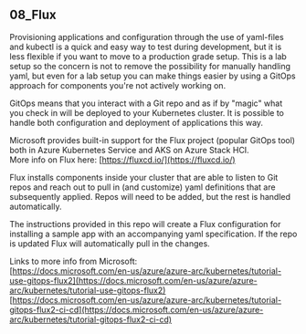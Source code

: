 ## 08_Flux

Provisioning applications and configuration through the use of yaml-files and kubectl is a quick and easy way to test during development, but it is less flexible if you want to move to a production grade setup. This is a lab setup so the concern is not to remove the possibility for manually handling yaml, but even for a lab setup you can make things easier by using a GitOps approach for components you're not actively working on.

GitOps means that you interact with a Git repo and as if by "magic" what you check in will be deployed to your Kubernetes cluster. It is possible to handle both configuration and deployment of applications this way.

Microsoft provides built-in support for the Flux project (popular GitOps tool) both in Azure Kubernetes Service and AKS on Azure Stack HCI.  
More info on Flux here: [https://fluxcd.io/](https://fluxcd.io/)

Flux installs components inside your cluster that are able to listen to Git repos and reach out to pull in (and customize) yaml definitions that are subsequently applied. Repos will need to be added, but the rest is handled automatically.

The instructions provided in this repo will create a Flux configuration for installing a sample app with an accompanying yaml specification. If the repo is updated Flux will automatically pull in the changes.

Links to more info from Microsoft:  
[https://docs.microsoft.com/en-us/azure/azure-arc/kubernetes/tutorial-use-gitops-flux2](https://docs.microsoft.com/en-us/azure/azure-arc/kubernetes/tutorial-use-gitops-flux2)  
[https://docs.microsoft.com/en-us/azure/azure-arc/kubernetes/tutorial-gitops-flux2-ci-cd](https://docs.microsoft.com/en-us/azure/azure-arc/kubernetes/tutorial-gitops-flux2-ci-cd)